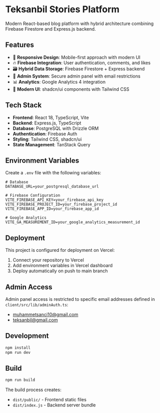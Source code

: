 # Teksanbil Stories Platform

Modern React-based blog platform with hybrid architecture combining Firebase Firestore and Express.js backend.

## Features

- 📱 **Responsive Design**: Mobile-first approach with modern UI
- 🔥 **Firebase Integration**: User authentication, comments, and likes
- 🗃️ **Hybrid Data Storage**: Firebase Firestore + Express backend
- 🔐 **Admin System**: Secure admin panel with email restrictions
- 📊 **Analytics**: Google Analytics 4 integration
- 🎨 **Modern UI**: shadcn/ui components with Tailwind CSS

## Tech Stack

- **Frontend**: React 18, TypeScript, Vite
- **Backend**: Express.js, TypeScript
- **Database**: PostgreSQL with Drizzle ORM
- **Authentication**: Firebase Auth
- **Styling**: Tailwind CSS, shadcn/ui
- **State Management**: TanStack Query

## Environment Variables

Create a `.env` file with the following variables:

```env
# Database
DATABASE_URL=your_postgresql_database_url

# Firebase Configuration
VITE_FIREBASE_API_KEY=your_firebase_api_key
VITE_FIREBASE_PROJECT_ID=your_firebase_project_id
VITE_FIREBASE_APP_ID=your_firebase_app_id

# Google Analytics
VITE_GA_MEASUREMENT_ID=your_google_analytics_measurement_id
```

## Deployment

This project is configured for deployment on Vercel:

1. Connect your repository to Vercel
2. Add environment variables in Vercel dashboard
3. Deploy automatically on push to main branch

## Admin Access

Admin panel access is restricted to specific email addresses defined in `client/src/lib/adminAuth.ts`:
- muhammetsanci10@gmail.com
- teksanbil@gmail.com

## Development

```bash
npm install
npm run dev
```

## Build

```bash
npm run build
```

The build process creates:
- `dist/public/` - Frontend static files
- `dist/index.js` - Backend server bundle